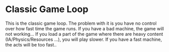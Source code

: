 Classic Game Loop
==================

This is the classic game loop.
The problem with it is you have no control over how fast time the game runs.
If you have a bad machine, the game will not working...
If you load a part of the game where there are heavy content (IA/Physics/Resources ...), you will play slower.
If you have a fast machine, the acts will be too fast..